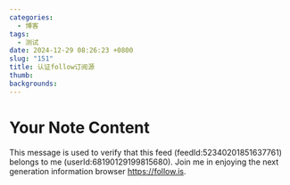 ```yaml
---
categories:
  - 博客
tags:
  - 测试
date: 2024-12-29 08:26:23 +0800
slug: "151"
title: 认证follow订阅源
thumb: 
backgrounds:
---
```


# Your Note Content
This message is used to verify that this feed (feedId:52340201851637761) belongs to me (userId:68190129199815680). Join me in enjoying the next generation information browser https://follow.is.
